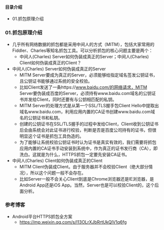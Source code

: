 #### 目录介绍
- 01.抓包原理介绍




### 01.抓包原理介绍
- 几乎所有网络数据的抓包都是采用中间人的方式（MITM），包括大家常用的Fiddler、Charles等知名抓包工具。可以分析抓包的核心问题主要是两个：
    - 中间人(Charles) Server如何伪装成真正的Server；中间人(Charles) Client如何伪装成真正的Client？
- 中间人(Charles) Server如何伪装成真正的Server
    - MITM Server要成为真正的Server，必须能够给指定域名签发公钥证书，且公钥证书能够通过系统的安全校验。
    - 比如Client发送了一条https://www.baidu.com/的网络请求，MITM Server要伪装成百度的Server，必须持有www.baidu.com域名的公钥证书并发给Client，同时还要有与公钥相匹配的私钥。
    - MITM Server的处理方式是从第一个SSL/TLS握手包Client Hello中提取出域名www.baidu.com，利用应用内置的CA证书创建www.baidu.com域名的公钥证书和私钥。
    - 创建的公钥证书在SSL/TLS握手的过程中发给Client，Client收到公钥证书后会由系统会对此证书进行校验，判断是否是百度公司持有的证书，但很明显这个证书是抓包工具伪造的。
    - 为了能够让系统校验公钥证书时认为证书是真实有效的，我们需要将抓包应用内置的CA证书手动安装到系统中，作为真正的证书发行商（CA），即洗白。这就是为什么，HTTPS抓包一定要先安装CA证书。
- 中间人(Charles) Client如何伪装成真正的Client
    - MITM Client伪装成Client。由于服务器并不会校验Client（绝大部分情况），所以这个问题一般不会存在。
    - 比如Server一般不会关心Client到底是Chrome浏览器还是IE浏览器，是Android App还是iOS App。当然，Server也是可以校验Client的，这个后面分析。













### 参考博客
- Android平台HTTPS抓包全方案
    - https://mp.weixin.qq.com/s/l13OLrXJbRrtUkQlV1q6fg








